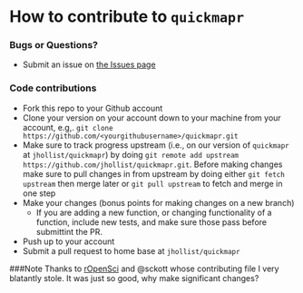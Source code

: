 How to contribute to `quickmapr`
================================

### Bugs or Questions?

* Submit an issue on [the Issues page](https://github.com/jhollist/qujickmapr/issues)

### Code contributions

* Fork this repo to your Github account
* Clone your version on your account down to your machine from your account, e.g,. `git clone https://github.com/<yourgithubusername>/quickmapr.git`
* Make sure to track progress upstream (i.e., on our version of `quickmapr` at `jhollist/quickmapr`) by doing `git remote add upstream https://github.com/jhollist/quickmapr.git`. Before making changes make sure to pull changes in from upstream by doing either `git fetch upstream` then merge later or `git pull upstream` to fetch and merge in one step
* Make your changes (bonus points for making changes on a new branch)
    * If you are adding a new function, or changing functionality of a function, include new tests, and make sure those pass before submittint the PR.
* Push up to your account
* Submit a pull request to home base at `jhollist/quickmapr`

###Note
Thanks to [rOpenSci](https://github.com/) and @sckott whose contributing file I very blatantly stole.  It was just so good, why make significant changes?
